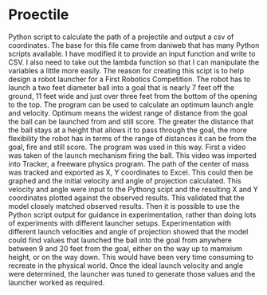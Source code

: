 Proectile
=========

Python script to calculate the path of a projectile and output a csv of coordinates.
The base for this file came from daniweb that has many Python scripts available.
I have modified it to provide an input function and write to CSV.
I also need to take out the lambda function so that I can manipulate the variables
a little more easily.
The reason for creating this scipt is to help design a robot launcher for a First Robotics Competition.
The robot has to launch a two feet diameter ball into a goal that is nearly 7 feet off the ground, 11 feet
wide and just over three feet from the bottom of the opening to the top. The program can be used to calculate an 
optimum launch angle and velocity. Optimum means the widest range of distance from the goal the ball can be
launched from and still score.
The greater the distance that the ball stays at a height that allows it to pass through the goal, the more flexibility
the robot has in terms of the range of distances it can be from the goal, fire and still score.
The program was used in this way. First a video was taken of the launch mechanism firing the ball. This video was 
imported into Tracker, a freeware physics program. The path of the center of mass was tracked and exported as X, Y
coordinates to Excel. This could then be graphed and the initial velocity and angle of projection calculated.
This velocity and angle were input to the Pythong scipt and the resulting X and Y coordinates plotted against the 
observed results. This validated that the model closely matched observed results. Then it is possible to use the 
Python script output for guidance in experimentation, rather than doing lots of experiments with different 
launcher setups.
Experimentation with different launch velocities and angle of projection showed that the model could find values 
that launched the ball into the goal from anywhere between 9 and 20 feet from the goal, either on the way up to 
mamxium height, or on the way down. This would have been very time consuming to recreate in the physical world.
Once the ideal launch velocity and angle were determined, the launcher was tuned to generate those values and
the launcher worked as required.
